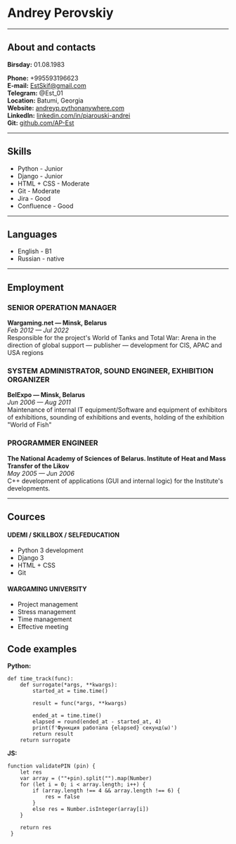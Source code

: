 # Andrey Perovskiy 
********
## About and contacts
__Birsday:__ 01.08.1983


__Phone:__ +995593196623  
__E-mail:__ [EstSkif@gmail.com](EstSkif@gmail.com)  
__Telegram:__ @Est_01  
__Location:__ Batumi, Georgia  
__Website:__ [andreyp.pythonanywhere.com](andreyp.pythonanywhere.com)  
__LinkedIn:__ [linkedin.com/in/piarouski-andrei](linkedin.com/in/piarouski-andrei)  
__Git:__ [github.com/AP-Est](github.com/AP-Est)  

******
## Skills

* Python - Junior  
* Django - Junior  
* HTML + CSS - Moderate  
* Git - Moderate  
* Jira - Good  
* Confluence - Good  

******

## Languages

* English - B1
* Russian - native

********

## Employment

### SENIOR OPERATION MANAGER
__Wargaming.net — Minsk, Belarus__  
*Feb 2012 — Jul 2022*  
Responsible for the project's World of Tanks and Total War: Arena in the
direction of global support — publisher — development for CIS, APAC and
USA regions

### SYSTEM ADMINISTRATOR, SOUND ENGINEER, EXHIBITION ORGANIZER
__BelExpo — Minsk, Belarus__  
*Jun 2006 — Aug 2011*  
Maintenance of internal IT equipment/Software and equipment of
exhibitors of exhibitions, sounding of exhibitions and events, holding of
the exhibition "World of Fish"

### PROGRAMMER ENGINEER
__The National Academy of Sciences of Belarus. Institute of__
__Heat and Mass Transfer of the Likov__  
*May 2005 — Jun 2006*  
C++ development of applications (GUI and internal logic) for the Institute's
developments.

*******
## Cources

#### UDEMI / SKILLBOX / SELFEDUCATION
* Python 3 development
* Django 3
* HTML + CSS
* Git

#### WARGAMING UNIVERSITY
* Project management
* Stress management
* Time management
* Effective meeting

## Code examples 

__Python:__
```
def time_track(func):
    def surrogate(*args, **kwargs):
        started_at = time.time()

        result = func(*args, **kwargs)

        ended_at = time.time()
        elapsed = round(ended_at - started_at, 4)
        print(f'Функция работала {elapsed} секунд(ы)')
        return result
    return surrogate    
```
__JS:__
```
function validatePIN (pin) {
    let res
    var array = (""+pin).split("").map(Number) 
    for (let i = 0; i < array.length; i++) {
        if (array.length !== 4 && array.length !== 6) {
            res = false
        }
        else res = Number.isInteger(array[i])
    }
    
    return res
 }
 ```
